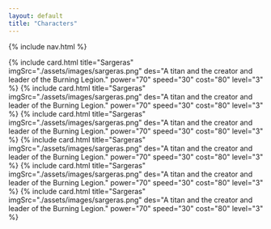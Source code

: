```yaml
---
layout: default
title: "Characters"
---
```


{% include nav.html %}


<div class="page-container">
{% include card.html
title="Sargeras"
imgSrc="./assets/images/sargeras.png"
 des="A titan and the creator and leader of the Burning Legion."
 power="70"
 speed="30"
 cost="80"
 level="3"
%}
{% include card.html
title="Sargeras"
imgSrc="./assets/images/sargeras.png"
 des="A titan and the creator and leader of the Burning Legion."
 power="70"
 speed="30"
 cost="80"
 level="3"
%}
{% include card.html
title="Sargeras"
imgSrc="./assets/images/sargeras.png"
 des="A titan and the creator and leader of the Burning Legion."
 power="70"
 speed="30"
 cost="80"
 level="3"
%}
{% include card.html
title="Sargeras"
imgSrc="./assets/images/sargeras.png"
 des="A titan and the creator and leader of the Burning Legion."
 power="70"
 speed="30"
 cost="80"
 level="3"
%}
{% include card.html
title="Sargeras"
imgSrc="./assets/images/sargeras.png"
 des="A titan and the creator and leader of the Burning Legion."
 power="70"
 speed="30"
 cost="80"
 level="3"
%}
{% include card.html
title="Sargeras"
imgSrc="./assets/images/sargeras.png"
 des="A titan and the creator and leader of the Burning Legion."
 power="70"
 speed="30"
 cost="80"
 level="3"
%}


</div>